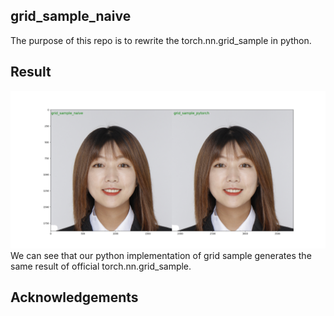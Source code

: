 ## grid_sample_naive
The purpose of this repo is to rewrite the torch.nn.grid_sample in python. 
## Result
![result](https://raw.githubusercontent.com/haddis3/grid_sample_naive/main/result/merge.png)
We can see that our python implementation of grid sample generates the same result of official torch.nn.grid_sample. 







## Acknowledgements
